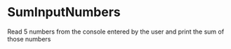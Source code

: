 # SumInputNumbers
Read 5 numbers from the console entered by the user and print the sum of those numbers
